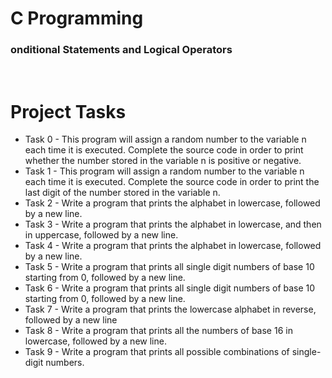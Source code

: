 # C Programming
### onditional Statements and Logical Operators
<br/>

# Project Tasks
* Task 0 - This program will assign a random number to the variable n each time it is executed. Complete the source code in order to print whether the number stored in the variable n is positive or negative.
* Task 1 - This program will assign a random number to the variable n each time it is executed. Complete the source code in order to print the last digit of the number stored in the variable n.
* Task 2 - Write a program that prints the alphabet in lowercase, followed by a new line.
* Task 3 - Write a program that prints the alphabet in lowercase, and then in uppercase, followed by a new line.
* Task 4 - Write a program that prints the alphabet in lowercase, followed by a new line.
* Task 5 - Write a program that prints all single digit numbers of base 10 starting from 0, followed by a new line.
* Task 6 - Write a program that prints all single digit numbers of base 10 starting from 0, followed by a new line.
* Task 7 - Write a program that prints the lowercase alphabet in reverse, followed by a new line
* Task 8 - Write a program that prints all the numbers of base 16 in lowercase, followed by a new line.
* Task 9 - Write a program that prints all possible combinations of single-digit numbers.